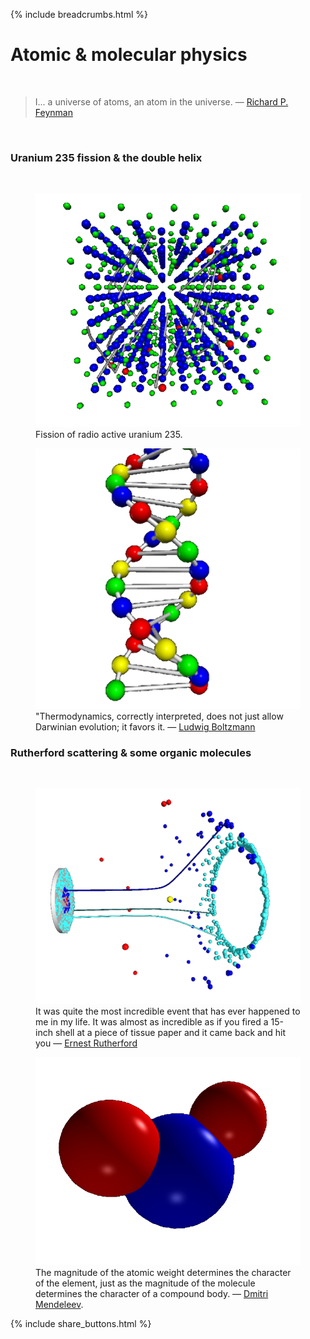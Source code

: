 {% include breadcrumbs.html %}

<a name="molecularphys"></a>
# Atomic &amp; molecular physics
<div class="header_line"><br/></div>

<blockquote>
I... a universe of atoms, an atom in the universe. &mdash;
<a href="https://en.wikipedia.org/wiki/Richard_Feynman">Richard P. Feynman</a> 
</blockquote><br/>


### Uranium 235 fission &amp; the double helix
<div class="subsection_header_line"><br/></div>

<div class="double_image">
<figure class="left_image">
  <a href="u235_fission.html">
    <img alt="Uranium 235 fission" src="../images/u235_fission.png" title="Click to animate"/>
  </a>
  <figcaption>Fission of radio active uranium 235.</figcaption>
</figure>
<figure class="right_image">
  <a href="dna.html">
    <img alt="DNA" src="../images/dna.png" title="Click to animate"/>
  </a>
  <figcaption>"Thermodynamics, correctly interpreted, does not just allow Darwinian evolution; it favors it. &mdash; 
  <a href="https://en.wikipedia.org/wiki/Ludwig_Boltzmann">Ludwig Boltzmann</a>
  </figcaption>
</figure>
</div>
<p style="clear: both;"></p>


### Rutherford scattering & some organic molecules
<div class="subsection_header_line"><br/></div>

<div class="double_image">
<figure class="left_image">
  <a href="rutherford_scattering.html">
    <img alt="Rutherford scattering" src="../images/rutherford_scattering.png" title="Click to animate"/>
  </a>
  <figcaption>It was quite the most incredible event that has ever happened to me in my life. 
  It was almost as incredible as if you fired a 15-inch shell at a piece of tissue paper and 
  it came back and hit you &mdash; 
  <a href="https://en.wikipedia.org/wiki/Ernest_Rutherford">Ernest Rutherford</a></figcaption>
</figure>
<figure class="right_image">
  <a href="molecules.html">
    <img alt="Molecules" src="../images/water_molecule.png" title="Click to animate"/>
  </a>
  <figcaption>The magnitude of the atomic weight determines the character 
  of the element, just as the magnitude of the molecule determines the character 
  of a compound body. &mdash; <a href="https://en.wikipedia.org/wiki/Dmitri_Mendeleev">Dmitri Mendeleev</a>.</figcaption>
</figure>
</div>

<p style="clear: both;"></p>

{% include share_buttons.html %}


